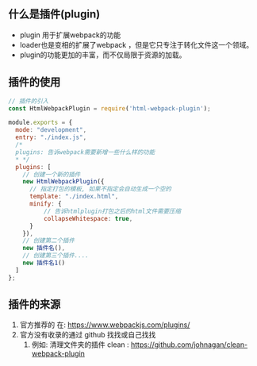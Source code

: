 ## 什么是插件(plugin)

- plugin 用于扩展webpack的功能
- loader也是变相的扩展了webpack ，但是它只专注于转化文件这一个领域。
- plugin的功能更加的丰富，而不仅局限于资源的加载。

## 插件的使用

```js
// 插件的引入
const HtmlWebpackPlugin = require('html-webpack-plugin');

module.exports = {
  mode: "development",
  entry: "./index.js",
  /*
  plugins: 告诉webpack需要新增一些什么样的功能
  * */
  plugins: [
    // 创建一个新的插件
    new HtmlWebpackPlugin({
      // 指定打包的模板, 如果不指定会自动生成一个空的
      template: "./index.html",
      minify: {
          // 告诉htmlplugin打包之后的html文件需要压缩
          collapseWhitespace: true,
      }
    }),
    // 创建第二个插件
    new 插件名(),
    // 创建第三个插件....
    new 插件名1()
  ]
};
```

## 插件的来源

1. 官方推荐的 在: https://www.webpackjs.com/plugins/
2. 官方没有收录的通过 github 找找或自己找找 
   1. 例如: 清理文件夹的插件 clean : https://github.com/johnagan/clean-webpack-plugin